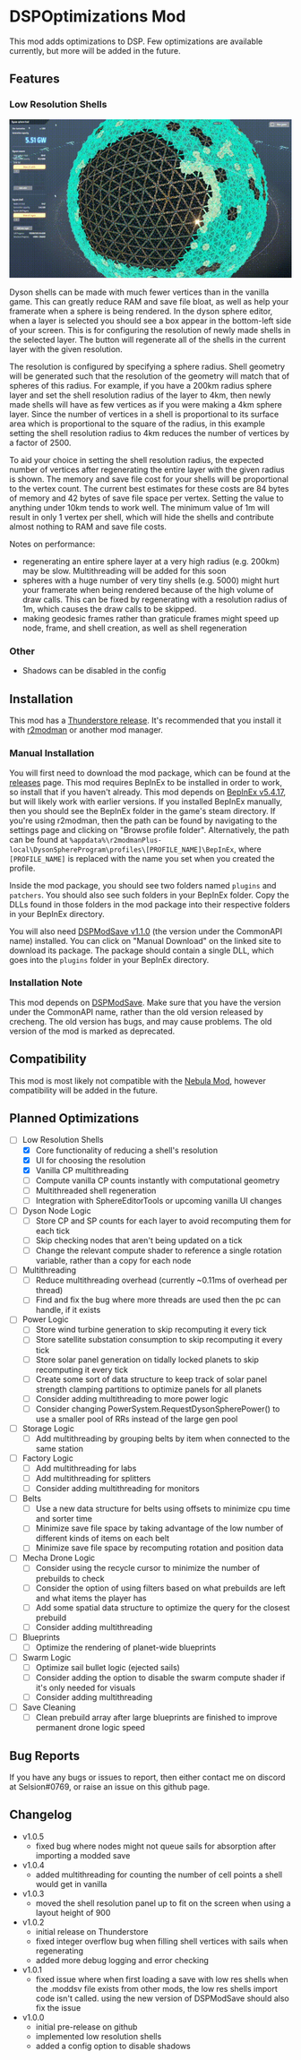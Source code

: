 ﻿# DSPOptimizations Mod
This mod adds optimizations to DSP. Few optimizations are available currently, but more will be added in the future.

## Features
### Low Resolution Shells
![low_res_shells_1.gif](https://github.com/Selsion/DSPMods/blob/main/demos/low_res_shells_1.gif?raw=true)

Dyson shells can be made with much fewer vertices than in the vanilla game. This can greatly reduce RAM and save file bloat, as well as help your framerate when a sphere is being rendered. In the dyson sphere editor, when a layer is selected you should see a box appear in the bottom-left side of your screen. This is for configuring the resolution of newly made shells in the selected layer. The button will regenerate all of the shells in the current layer with the given resolution.

The resolution is configured by specifying a sphere radius. Shell geometry will be generated such that the resolution of the geometry will match that of spheres of this radius. For example, if you have a 200km radius sphere layer and set the shell resolution radius of the layer to 4km, then newly made shells will have as few vertices as if you were making a 4km sphere layer. Since the number of vertices in a shell is proportional to its surface area which is proportional to the square of the radius, in this example setting the shell resolution radius to 4km reduces the number of vertices by a factor of 2500.

To aid your choice in setting the shell resolution radius, the expected number of vertices after regenerating the entire layer with the given radius is shown. The memory and save file cost for your shells will be proportional to the vertex count. The current best estimates for these costs are 84 bytes of memory and 42 bytes of save file space per vertex. Setting the value to anything under 10km tends to work well. The minimum value of 1m will result in only 1 vertex per shell, which will hide the shells and contribute almost nothing to RAM and save file costs.

Notes on performance:
- regenerating an entire sphere layer at a very high radius (e.g. 200km) may be slow. Multithreading will be added for this soon
- spheres with a huge number of very tiny shells (e.g. 5000) might hurt your framerate when being rendered because of the high volume of draw calls. This can be fixed by regenerating with a resolution radius of 1m, which causes the draw calls to be skipped.
- making geodesic frames rather than graticule frames might speed up node, frame, and shell creation, as well as shell regeneration

### Other
- Shadows can be disabled in the config

## Installation
This mod has a [Thunderstore release](https://dsp.thunderstore.io/package/Selsion/DSPOptimizations/). It's recommended that you install it with [r2modman](https://dsp.thunderstore.io/package/ebkr/r2modman/) or another mod manager.

### Manual Installation
You will first need to download the mod package, which can be found at the [releases](https://github.com/Selsion/DSPMods/releases) page. This mod requires BepInEx to be installed in order to work, so install that if you haven't already. This mod depends on [BepInEx v5.4.17](https://dsp.thunderstore.io/package/xiaoye97/BepInEx/), but will likely work with earlier versions. If you installed BepInEx manually, then you should see the BepInEx folder in the game's steam directory. If you're using r2modman, then the path can be found by navigating to the settings page and clicking on "Browse profile folder". Alternatively, the path can be found at `%appdata%\r2modmanPlus-local\DysonSphereProgram\profiles\[PROFILE_NAME]\BepInEx`, where `[PROFILE_NAME]` is replaced with the name you set when you created the profile.

Inside the mod package, you should see two folders named `plugins` and `patchers`. You should also see such folders in your BepInEx folder. Copy the DLLs found in those folders in the mod package into their respective folders in your BepInEx directory.

You will also need [DSPModSave v1.1.0](https://dsp.thunderstore.io/package/CommonAPI/DSPModSave/) (the version under the CommonAPI name) installed. You can click on "Manual Download" on the linked site to download its package. The package should contain a single DLL, which goes into the `plugins` folder in your BepInEx directory.

### Installation Note
This mod depends on [DSPModSave](https://dsp.thunderstore.io/package/CommonAPI/DSPModSave/). Make sure that you have the version under the CommonAPI name, rather than the old version released by crecheng. The old version has bugs, and may cause problems. The old version of the mod is marked as deprecated.

## Compatibility
This mod is most likely not compatible with the [Nebula Mod](https://dsp.thunderstore.io/package/nebula/NebulaMultiplayerModApi/), however compatibility will be added in the future.

## Planned Optimizations
- [ ] Low Resolution Shells
	- [x] Core functionality of reducing a shell's resolution
	- [x] UI for choosing the resolution
	- [x] Vanilla CP multithreading
	- [ ] Compute vanilla CP counts instantly with computational geometry
	- [ ] Multithreaded shell regeneration
	- [ ] Integration with SphereEditorTools or upcoming vanilla UI changes
- [ ] Dyson Node Logic
	- [ ] Store CP and SP counts for each layer to avoid recomputing them for each tick
	- [ ] Skip checking nodes that aren't being updated on a tick
	- [ ] Change the relevant compute shader to reference a single rotation variable, rather than a copy for each node
- [ ] Multithreading
	- [ ] Reduce multithreading overhead (currently ~0.11ms of overhead per thread)
	- [ ] Find and fix the bug where more threads are used then the pc can handle, if it exists
- [ ] Power Logic
	- [ ] Store wind turbine generation to skip recomputing it every tick
	- [ ] Store satellite substation consumption to skip recomputing it every tick
	- [ ] Store solar panel generation on tidally locked planets to skip recomputing it every tick
	- [ ] Create some sort of data structure to keep track of solar panel strength clamping partitions to optimize panels for all planets
	- [ ] Consider adding multithreading to more power logic
	- [ ] Consider changing PowerSystem.RequestDysonSpherePower() to use a smaller pool of RRs instead of the large gen pool
- [ ] Storage Logic
	- [ ] Add multithreading by grouping belts by item when connected to the same station
- [ ] Factory Logic
	- [ ] Add multithreading for labs
	- [ ] Add multithreading for splitters
	- [ ] Consider adding multithreading for monitors
- [ ] Belts
	- [ ] Use a new data structure for belts using offsets to minimize cpu time and sorter time
	- [ ] Minimize save file space by taking advantage of the low number of different kinds of items on each belt
	- [ ] Minimize save file space by recomputing rotation and position data
- [ ] Mecha Drone Logic
	- [ ] Consider using the recycle cursor to minimize the number of prebuilds to check
	- [ ] Consider the option of using filters based on what prebuilds are left and what items the player has
	- [ ] Add some spatial data structure to optimize the query for the closest prebuild
	- [ ] Consider adding multithreading
- [ ] Blueprints
	- [ ] Optimize the rendering of planet-wide blueprints
- [ ] Swarm Logic
	- [ ] Optimize sail bullet logic (ejected sails)
	- [ ] Consider adding the option to disable the swarm compute shader if it's only needed for visuals
	- [ ] Consider adding multithreading
- [ ] Save Cleaning
	- [ ] Clean prebuild array after large blueprints are finished to improve permanent drone logic speed

## Bug Reports
If you have any bugs or issues to report, then either contact me on discord at Selsion#0769, or raise an issue on this github page.

## Changelog
- v1.0.5
	- fixed bug where nodes might not queue sails for absorption after importing a modded save
- v1.0.4
	- added multithreading for counting the number of cell points a shell would get in vanilla
- v1.0.3
	- moved the shell resolution panel up to fit on the screen when using a layout height of 900
- v1.0.2
    - initial release on Thunderstore
    - fixed integer overflow bug when filling shell vertices with sails when regenerating
	- added more debug logging and error checking
- v1.0.1
	- fixed issue where when first loading a save with low res shells when the .moddsv file exists from other mods, the low res shells import code isn't called. using the new version of DSPModSave should also fix the issue
- v1.0.0
	- initial pre-release on github
	- implemented low resolution shells
	- added a config option to disable shadows
